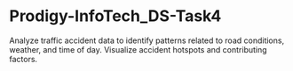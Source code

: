# Prodigy-InfoTech_DS-Task4
Analyze traffic accident data to identify patterns related to road conditions, weather, and time of day. Visualize accident hotspots and contributing factors.

